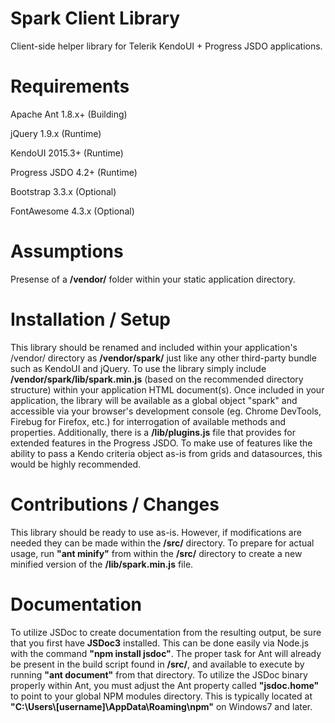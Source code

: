 # Spark Client Library

Client-side helper library for Telerik KendoUI + Progress JSDO applications.

Requirements
====================
Apache Ant 1.8.x+ (Building)

jQuery 1.9.x (Runtime)

KendoUI 2015.3+ (Runtime)

Progress JSDO 4.2+ (Runtime)

Bootstrap 3.3.x (Optional)

FontAwesome 4.3.x (Optional)

Assumptions
====================

Presense of a **/vendor/** folder within your static application directory.

Installation / Setup
====================

This library should be renamed and included within your application's /vendor/ directory as **/vendor/spark/** just like any other third-party bundle such as KendoUI and jQuery. To use the library simply include **/vendor/spark/lib/spark.min.js** (based on the recommended directory structure) within your application HTML document(s).
Once included in your application, the library will be available as a global object "spark" and accessible via your browser's development console (eg. Chrome DevTools, Firebug for Firefox, etc.) for interrogation of available methods and properties.
Additionally, there is a **/lib/plugins.js** file that provides for extended features in the Progress JSDO. To make use of features like the ability to pass a Kendo criteria object as-is from grids and datasources, this would be highly recommended.

Contributions / Changes
====================

This library should be ready to use as-is. However, if modifications are needed they can be made within the **/src/** directory. To prepare for actual usage, run **"ant minify"** from within the **/src/** directory to create a new minified version of the **/lib/spark.min.js** file.

Documentation
====================

To utilize JSDoc to create documentation from the resulting output, be sure that you first have **JSDoc3** installed. This can be done easily via Node.js with the command **"npm install jsdoc"**. The proper task for Ant will already be present in the build script found in **/src/**, and available to execute by running **"ant document"** from that directory. To utilize the JSDoc binary properly within Ant, you must adjust the Ant property called **"jsdoc.home"** to point to your global NPM modules directory. This is typically located at **"C:\Users\\[username]\AppData\Roaming\npm"** on Windows7 and later.